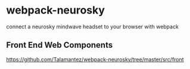 # webpack-neurosky
connect a neurosky mindwave headset to your browser with webpack

## Front End Web Components
https://github.com/Talamantez/webpack-neurosky/tree/master/src/front
